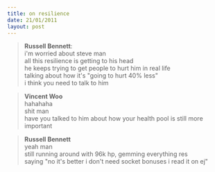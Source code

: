 ```yaml
---
title: on resilience
date: 21/01/2011
layout: post
---
```


>**Russell Bennett**:  
i'm worried about steve man  
all this resilience is getting to his head  
he keeps trying to get people to hurt him in real life  
talking about how it's "going to hurt 40% less"  
i think you need to talk to him  

>**Vincent Woo**  
hahahaha  
shit man  
have you talked to him about how your health pool is still more important  

>**Russell Bennett**  
yeah man  
still running around with 96k hp, gemming everything res  
saying "no it's better i don't need socket bonuses i read it on ej"  
